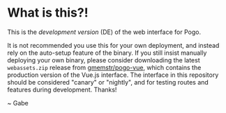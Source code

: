 # What is this?!

This is the _development version_ (DE) of the web interface for Pogo.

It is not recommended you use this for your own deployment, and instead rely on the auto-setup feature of the binary. If you still insist manually deploying your own binary, please consider downloading the latest `webassets.zip` release from [gmemstr/pogo-vue](https://github.com/gmmestr/pogo-vue/releases/latest), which contains the production version of the Vue.js interface. The interface in this repository should be considered "canary" or "nightly", and for testing routes and features during development. Thanks!

~ Gabe